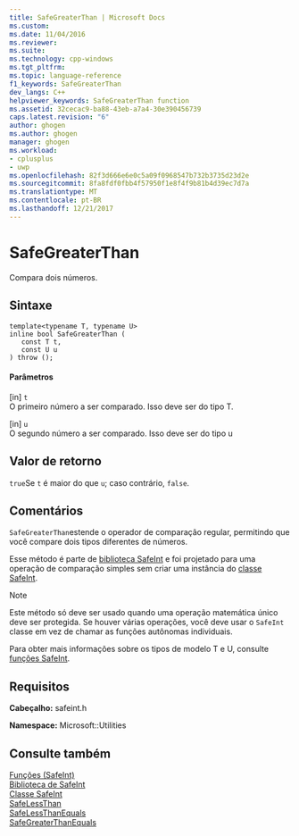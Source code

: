 ```yaml
---
title: SafeGreaterThan | Microsoft Docs
ms.custom: 
ms.date: 11/04/2016
ms.reviewer: 
ms.suite: 
ms.technology: cpp-windows
ms.tgt_pltfrm: 
ms.topic: language-reference
f1_keywords: SafeGreaterThan
dev_langs: C++
helpviewer_keywords: SafeGreaterThan function
ms.assetid: 32cecac9-ba88-43eb-a7a4-30e390456739
caps.latest.revision: "6"
author: ghogen
ms.author: ghogen
manager: ghogen
ms.workload:
- cplusplus
- uwp
ms.openlocfilehash: 82f3d666e6e0c5a09f0968547b732b3735d23d2e
ms.sourcegitcommit: 8fa8fdf0fbb4f57950f1e8f4f9b81b4d39ec7d7a
ms.translationtype: MT
ms.contentlocale: pt-BR
ms.lasthandoff: 12/21/2017
---
```

# <a name="safegreaterthan"></a>SafeGreaterThan
Compara dois números.  
  
## <a name="syntax"></a>Sintaxe  
  
```  
template<typename T, typename U>  
inline bool SafeGreaterThan (  
   const T t,  
   const U u  
) throw ();  
```  
  
#### <a name="parameters"></a>Parâmetros  
 [in] `t`  
 O primeiro número a ser comparado. Isso deve ser do tipo T.  
  
 [in] `u`  
 O segundo número a ser comparado. Isso deve ser do tipo u  
  
## <a name="return-value"></a>Valor de retorno  
 `true`Se `t` é maior do que `u`; caso contrário, `false`.  
  
## <a name="remarks"></a>Comentários  
 `SafeGreaterThan`estende o operador de comparação regular, permitindo que você compare dois tipos diferentes de números.  
  
 Esse método é parte de [biblioteca SafeInt](../windows/safeint-library.md) e foi projetado para uma operação de comparação simples sem criar uma instância do [classe SafeInt](../windows/safeint-class.md).  
  
> [!NOTE]
>  Este método só deve ser usado quando uma operação matemática único deve ser protegida. Se houver várias operações, você deve usar o `SafeInt` classe em vez de chamar as funções autônomas individuais.  
  
 Para obter mais informações sobre os tipos de modelo T e U, consulte [funções SafeInt](../windows/safeint-functions.md).  
  
## <a name="requirements"></a>Requisitos  
 **Cabeçalho:** safeint.h  
  
 **Namespace:** Microsoft::Utilities  
  
## <a name="see-also"></a>Consulte também  
 [Funções (SafeInt)](../windows/safeint-functions.md)   
 [Biblioteca de SafeInt](../windows/safeint-library.md)   
 [Classe SafeInt](../windows/safeint-class.md)   
 [SafeLessThan](../windows/safelessthan.md)   
 [SafeLessThanEquals](../windows/safelessthanequals.md)   
 [SafeGreaterThanEquals](../windows/safegreaterthanequals.md)